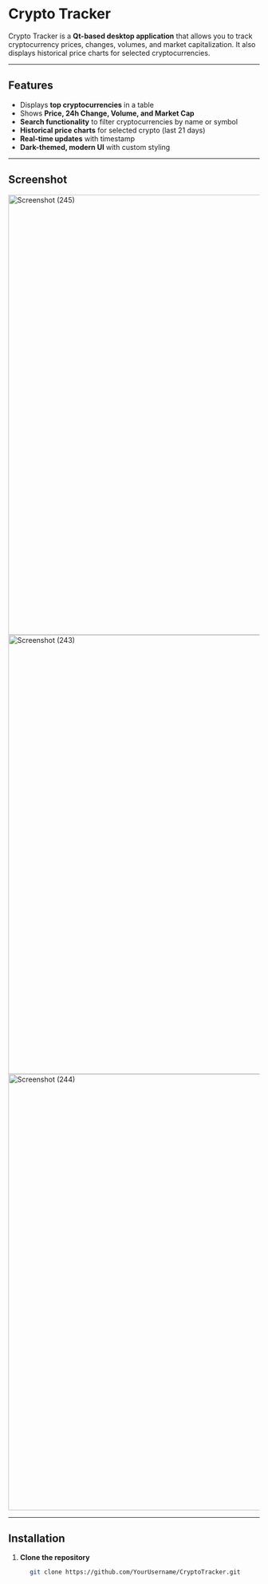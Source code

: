 # Crypto Tracker


Crypto Tracker is a **Qt-based desktop application** that allows you to track cryptocurrency prices, changes, volumes, and market capitalization. It also displays historical price charts for selected cryptocurrencies.

---

## Features

- Displays **top cryptocurrencies** in a table
- Shows **Price, 24h Change, Volume, and Market Cap**
- **Search functionality** to filter cryptocurrencies by name or symbol
- **Historical price charts** for selected crypto (last 21 days)
- **Real-time updates** with timestamp
- **Dark-themed, modern UI** with custom styling

---

## Screenshot

<img width="1715" height="883" alt="Screenshot (245)" src="https://github.com/user-attachments/assets/afc3c9d7-2470-4b20-8e2b-0b9a48c09501" />

<img width="1711" height="881" alt="Screenshot (243)" src="https://github.com/user-attachments/assets/b5323886-5df5-4141-8d5b-38a58a5f969b" />

<img width="1716" height="875" alt="Screenshot (244)" src="https://github.com/user-attachments/assets/470884f3-105b-4436-893a-3004ad9de8f6" />

---

## Installation

1. **Clone the repository**
```bash
      git clone https://github.com/YourUsername/CryptoTracker.git
